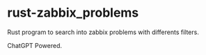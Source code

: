 # rust-zabbix_problems
Rust program to search into zabbix problems with differents filters.

ChatGPT Powered.
